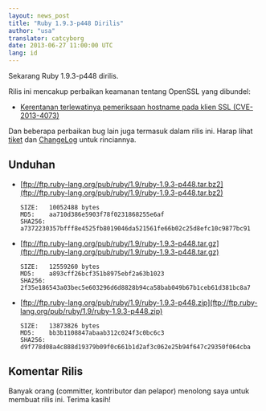 ```yaml
---
layout: news_post
title: "Ruby 1.9.3-p448 Dirilis"
author: "usa"
translator: catcyborg
date: 2013-06-27 11:00:00 UTC
lang: id
---
```


Sekarang Ruby 1.9.3-p448 dirilis.

Rilis ini mencakup perbaikan keamanan tentang OpenSSL yang dibundel:

 * [Kerentanan terlewatinya pemeriksaan hostname pada klien SSL (CVE-2013-4073)](/id/news/2013/06/27/hostname-check-bypassing-vulnerability-in-openssl-client-cve-2013-4073/)

Dan beberapa perbaikan bug lain juga termasuk dalam rilis ini.
Harap lihat [tiket](https://bugs.ruby-lang.org/projects/ruby-193/issues?set_filter=1&amp;status_id=5) dan [ChangeLog](http://svn.ruby-lang.org/repos/ruby/tags/v1_9_3_448/ChangeLog) untuk rinciannya.

## Unduhan

* [ftp://ftp.ruby-lang.org/pub/ruby/1.9/ruby-1.9.3-p448.tar.bz2](ftp://ftp.ruby-lang.org/pub/ruby/1.9/ruby-1.9.3-p448.tar.bz2)

      SIZE:   10052488 bytes
      MD5:    aa710d386e5903f78f0231868255e6af
      SHA256: a7372230357bfff8e4525fb8019046da521561fe66b02c25d8efc10c9877bc91

* [ftp://ftp.ruby-lang.org/pub/ruby/1.9/ruby-1.9.3-p448.tar.gz](ftp://ftp.ruby-lang.org/pub/ruby/1.9/ruby-1.9.3-p448.tar.gz)

      SIZE:   12559260 bytes
      MD5:    a893cff26bcf351b8975ebf2a63b1023
      SHA256: 2f35e186543a03bec5e603296d6d8828b94ca58bab049b67b1ceb61d381bc8a7

* [ftp://ftp.ruby-lang.org/pub/ruby/1.9/ruby-1.9.3-p448.zip](ftp://ftp.ruby-lang.org/pub/ruby/1.9/ruby-1.9.3-p448.zip)

      SIZE:   13873826 bytes
      MD5:    bb3b1108847abaab312c024f3c0bc6c3
      SHA256: d9f778d08a4c888d19379b09f0c661b1d2af3c062e25b94f647c29350f064cba

## Komentar Rilis

Banyak orang (committer, kontributor dan pelapor) menolong saya untuk membuat rilis ini.
Terima kasih!
